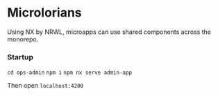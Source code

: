 # Microlorians

Using NX by NRWL, microapps can use shared components across the monorepo.

### Startup

`cd ops-admin`
`npm i`
`npm nx serve admin-app`

Then open `localhost:4200`
